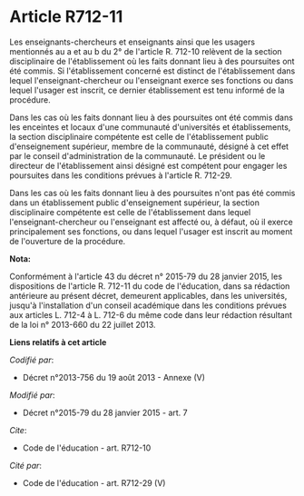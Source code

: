 # Article R712-11

Les enseignants-chercheurs et enseignants ainsi que les usagers mentionnés au a et au b du 2° de l'article R. 712-10 relèvent
de la section disciplinaire de l'établissement où les faits donnant lieu à des poursuites ont été commis. Si l'établissement
concerné est distinct de l'établissement dans lequel l'enseignant-chercheur ou l'enseignant exerce ses fonctions ou dans
lequel l'usager est inscrit, ce dernier établissement est tenu informé de la procédure. 

Dans les cas où les faits donnant lieu à des poursuites ont été commis dans les enceintes et locaux d'une communauté
d'universités et établissements, la section disciplinaire compétente est celle de l'établissement public d'enseignement
supérieur, membre de la communauté, désigné à cet effet par le conseil d'administration de la communauté. Le président ou le
directeur de l'établissement ainsi désigné est compétent pour engager les poursuites dans les conditions prévues à l'article
R. 712-29. 

Dans les cas où les faits donnant lieu à des poursuites n'ont pas été commis dans un établissement public d'enseignement
supérieur, la section disciplinaire compétente est celle de l'établissement dans lequel l'enseignant-chercheur ou
l'enseignant est affecté ou, à défaut, où il exerce principalement ses fonctions, ou dans lequel l'usager est inscrit au
moment de l'ouverture de la procédure.

**Nota:**

Conformément à l'article 43 du décret n° 2015-79 du 28 janvier 2015, les dispositions de l'article R. 712-11 du code de
l'éducation, dans sa rédaction antérieure au présent décret, demeurent applicables, dans les universités, jusqu'à
l'installation d'un conseil académique dans les conditions prévues aux articles L. 712-4 à L. 712-6 du même code dans leur
rédaction résultant de la loi n° 2013-660 du 22 juillet 2013.

**Liens relatifs à cet article**

_Codifié par_:

  - Décret n°2013-756 du 19 août 2013 -  Annexe (V)

_Modifié par_:

  - Décret n°2015-79 du 28 janvier 2015 - art. 7

_Cite_:

  - Code de l'éducation - art. R712-10

_Cité par_:

  - Code de l'éducation - art. R712-29 (V)
